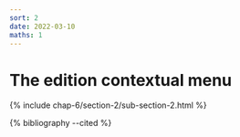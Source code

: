 ```yaml
---
sort: 2
date: 2022-03-10
maths: 1
---
```


# The edition contextual menu

{% include chap-6/section-2/sub-section-2.html %}

{% bibliography --cited %}


